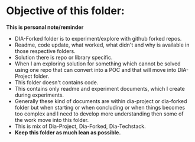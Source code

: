 # Objective of this folder:

**This is personal note/reminder**  

- DIA-Forked folder is to experiment/explore with github forked repos.
- Readme, code update, what worked, what didn't and why is available in those respective folders.
- Solution there is repo or library specific.
- When I am exploring solution for something which cannot be solved using one repo that can convert into a POC and that will move into DIA-Project folder.
- This folder doesn't contains code.
- This contains only readme and experiment documents, which I create during experiments.
- Generally these kind of documents are within dia-project or dia-forked folder but when starting or when concluding or when things becomes too complex and I need to develop more understanding then some of the work move into this folder.
- This is mix of Dia-Project, Dia-Forked, Dia-Techstack.
- **Keep this folder as much lean as possible.**

